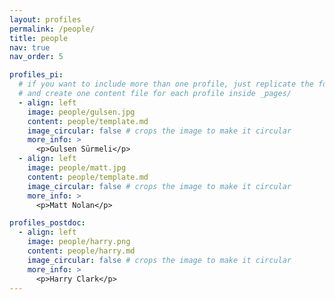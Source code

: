 ```yaml
---
layout: profiles
permalink: /people/
title: people
nav: true
nav_order: 5

profiles_pi:
  # if you want to include more than one profile, just replicate the following block
  # and create one content file for each profile inside _pages/
  - align: left
    image: people/gulsen.jpg
    content: people/template.md
    image_circular: false # crops the image to make it circular
    more_info: >
      <p>Gulsen Sürmeli</p>
  - align: left
    image: people/matt.jpg
    content: people/template.md
    image_circular: false # crops the image to make it circular
    more_info: >
      <p>Matt Nolan</p>

profiles_postdoc:
  - align: left
    image: people/harry.png
    content: people/harry.md
    image_circular: false # crops the image to make it circular
    more_info: >
      <p>Harry Clark</p>
---
```

